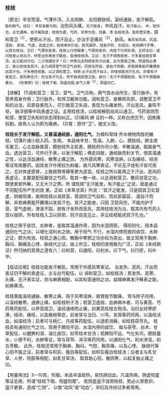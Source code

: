 ### 桂枝

〔原文〕辛甘而温，气薄升浮。入太阴肺、
太阳膀胱经。温经通脉，发汗解肌。<small>能利肺气。经曰：
辛甘发散为阳。</small>治伤风头痛，<small>无汗能发</small>，中风自汗。<small>有汗能止。
中，犹伤也，古文通用。自汗属阳虚，桂枝为君，芍药、甘草为佐，加姜、枣
名桂枝汤，能和营实表。</small>调和营卫<sup>（1）</sup>，使邪从汗出，而汗自止。亦治手足痛风<sup>（2）</sup>、胁风。<small>痛风有风痰、风湿、湿痰，
瘀血、气虚、血虚之异，桂枝用作引经。胁风属肝，桂能平肝，东垣曰，桂枝横行手臂，以其为枝也。又曰：气薄则发泄，桂枝上行而解表；气厚则发热，肉桂下行而补肾。王好古曰：或问桂枝止烦出汗，仲景治伤寒发汗数处，皆用桂枝汤。又曰：无汗不得用桂枝，汗多者桂枝甘草汤，此又能闭汗也。二义相通否乎？曰：仲景云太阳病发热汗出者，此为营弱卫强，阴虚阳必凑之，故以桂枝发其汗。此乃调其营气则卫气自和，风邪无所容，遂自汗而解，非若麻黄能开腠理发出其汗也。汗多用桂枝者，以之调和营卫，则邪
从汗出而汗自止，非桂枝能闭汗孔也。亦惟有汗者宜之，若伤寒无汗，则当发汗为主，而不独调其营卫矣。故曰：无汗不得服桂枝，有汗不得服麻黄也，
《伤寒例》曰：桂枝下咽，阳盛则毙,承气入胃<sup>（3）</sup>，阴盛则亡。</small>

【讲解】	(1)调和营卫：营卫，营气，卫气合称。两气皆水谷所生，营行脉中，有营养周身作用；卫行脉外，有捍卫躯体功能。调和营卫，是解除风邪，调整营卫不和的治法。风邪自表而入，可引致营卫失调，表现为头痛发热，汗出恶风，鼻鸣干呕，
脉浮弱等中风表虚之证。主用桂枝汤，以桂枝解肌祛风以通卫，
芍药敛阴而和营，使营卫失和的状态得到纠正。(2)痛风:痹
证的一种。又称白虎历节。因疼痛较剧，故有人认为即为痛痹。
(3)胃：原作“卫”，据文义改。

**桂枝长于发汗解肌，又善温通经脉，通阳化气**。为樟科常绿
乔木植物肉桂的嫩枝，切薄片或小段入药。生用。
本品味辛甘，性温。入肺、心、膀胱经。肺主皮毛属卫，心主血脉属营，膀胱经外主肌表，膀胱府内司小便。辛散温通，能振奋气血，透达营卫，可外行于表，以发汗解肌；横走四肢，通经脉而利关节，借其温通之性，以达活血通经，散寒止痛之效。
为外感风寒，风寒湿痹，以及痛经、经闭等证常用要药。因其发汗作用较为和缓，故凡风寒表证，不论无汗或有汗皆可用之，尤对体虚感冒，上肢肩臂疼痛等更为适宜。桂枝之所以能用之于汗出、恶风的表虚证，主要是配伍酸敛之芍药，取其一散一收，以达调和营卫，散风敛营之功，既使表邪外解，又无大汗之弊。所
谓桂枝“无汗能发，有汗能止”之说，就是通过不同配伍所产生的效
果。正如《本草求真》所说：“其汗之能发，只是因其卫实营虚，阴被阳凑，故用桂枝以调其营，营调则卫气自和，而风邪莫容，
遂自汗而解，非若麻黄能开腠理以发其汗也。其汗之能收，只因
卫受风伤，不能内护于营，营气虚弱，津液不固，故有汗发热而恶风，其用桂枝汤为治，取其内有芍药入营以收阴，外有桂枝入卫以除邪，则汗自克见止，非云桂枝能闭其汗孔也。”

桂枝之用于痰饮、水肿者，是取其温通作用，因为水湿阴邪，
得阳则化，用本品通阳化气之功，以增化湿利水之效。用于阳气
不行，水湿内停而致的痰饮、水肿之证，颇为有效。桂枝之通心阳，散胸中寒邪之功亦较为突出，故又常用于胸痹、胸闷、胸痛及心悸、脉结代之证。由上所见，桂枝的效用极为广泛，正如《本经疏证》所归纳的其用之道有六：曰和营，曰通阳，曰利水，曰下气，曰行瘀，曰补中。

【临证应用】桂枝功能发汗解肌，常用于外感风寒表证。
治发热、恶风、汗出而表证仍不解的表虚证，主与白芍配伍，以
调和营卫，如桂枝汤；若发热、恶寒、头痛、无汗表实证，则与麻黄相配，以其和营通阳之功，益增麻黄发汗解表之能，如麻黄汤。

桂枝善能温经通脉、散寒止痛，用于风寒湿痹，肩臂肢节酸痛，
常与附子同用，以温经散寒，通痹止痛，如桂枝附子汤；若营卫虚弱，血痹麻木者，可与黄芪、芍药等药配伍，以养营固卫，温经通络而止痛，如黄芪桂枝五物汤。治妇女经寒瘀滞，经闭、痛经，以及癥瘕等症，前者常与当归、川芎、吴萸等药同用，以温经活血，如温经汤；后者可与桃仁、丹皮等药配伍，以逐瘀消癥，如桂枝茯苓丸。
桂枝具有通阳化气之功，常用于脾阳不运、水湿内停的痰饮，
每与茯苓、白术、甘草配伍，以健脾利湿、温化痰饮，如苓桂术甘汤；若脾阳不运，气化失司，膀胱蓄水，小便不利，水肿等证，常与茯苓、泽泻等药同用，以通阳化气，利水渗湿，如五苓散。
此外，桂枝还常用于胸痹、胸闷、气短、胸背痛，以及心悸、
脉结代等心阳不振之证，前者常与枳实、薤白等配伍，如枳实薤白桂枝汤；后者主与炙甘草、人参、阿胶等相配，如炙甘草汤，
取其助心阳，散阴寒，以起复脉止痛之功。

【用量用法】3—10克，煎服。本品辛温助热，易伤阴动血，凡温热病，阴虚阳盛等证忌用，所谓“桂枝下咽，阳盛则斃”。
若阴虚盗汗误用桂枝，势必火邪愈炽，盗汗更甚，造成“亡阴”，
以致“动风”或“动血”。孕妇及月经过多者慎用。
